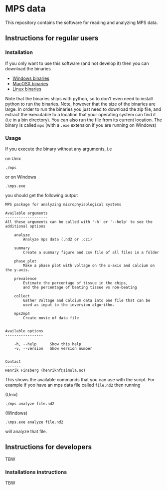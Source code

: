 # MPS data

This repository contains the software for reading and analyzing MPS data.



## Instructions for regular users

### Installation

If you only want to use this software (and not develop it) then you can download the binaries

- [Windows binaries](#)
- [MacOSX binaries](#)
- [Linux binaries](#)

Note that the binaries ships with python, so to don't even need to install python to run the binaries.
Note, however that the size of the binaries are large.
In order to run the binaries you just need to download the zip file, and extract the executable to a location that your operating system can find it (i.e in a bin directory).
You can also run the file from its current location.
The binary is called `mps` (with a `.exe` extension if you are running on Windows)
### Usage

If you execute the binary without any arguments, i.e

on Unix
```
./mps
```
or on Windows
```
.\mps.exe
```

you should get the following output

```
MPS package for analyzing microphyisological systems

Available arguments
-------------------
All these arguments can be called with '-h' or '--help' to see the
additional options

    analyze
        Analyze mps data (.nd2 or .czi)

    summary
        Create a summary figure and csv file of all files in a folder

    phase_plot
        Make a phase plot with voltage on the x-axis and calcium on the y-axis.

    prevalence
        Estimate the percentage of tissue in the chips,
        and the percentage of beating tissue vs non-beating

    collect
        Gather Voltage and Calcium data into one file that can be
        used as input to the inversion algorithm.

    mps2mp4
        Create movie of data file


Available options
-----------------

    -h, --help      Show this help
    -v, --version   Show version number


Contact
-------
Henrik Finsberg (henriknf@simula.no)
```

This shows the available commands that you can use with the script.
For example if yoo have an mps data file called `file.nd2` then running

(Unix)
```
./mps analyze file.nd2
```

(Windows)
```
.\mps.exe analyze file.nd2
```

will analyze that file.


## Instructions for developers

TBW

### Installations instructions

TBW

